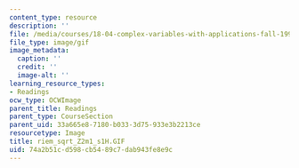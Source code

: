 ```yaml
---
content_type: resource
description: ''
file: /media/courses/18-04-complex-variables-with-applications-fall-1999/74a2b51cd598cb5489c7dab943fe8e9c_riem_sqrt_Z2m1_s1H.GIF
file_type: image/gif
image_metadata:
  caption: ''
  credit: ''
  image-alt: ''
learning_resource_types:
- Readings
ocw_type: OCWImage
parent_title: Readings
parent_type: CourseSection
parent_uid: 33a665e8-7180-b033-3d75-933e3b2213ce
resourcetype: Image
title: riem_sqrt_Z2m1_s1H.GIF
uid: 74a2b51c-d598-cb54-89c7-dab943fe8e9c
---
```

